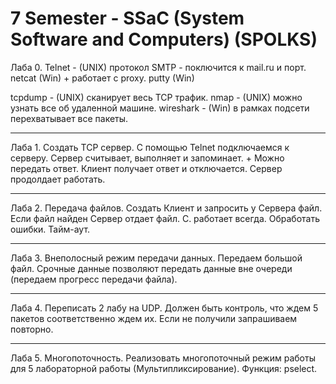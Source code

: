 7 Semester - SSaC (System Software and Computers) (SPOLKS)
==========================================================

Лаба 0. Telnet - (UNIX) протокол SMTP - поключится к mail.ru и порт. netcat (Win) + работает с proxy. putty (Win)

tcpdump - (UNIX) сканирует весь TCP трафик. nmap - (UNIX) можно узнать все об удаленной машине. wireshark - (Win) в рамках подсети перехватывает все пакеты.
_____________________________________________________________________________

Лаба 1. Создать TCP сервер. С помощью Telnet подключаемся к серверу. Сервер считывает, выполняет и запоминает. + Можно передать ответ. Клиент получает ответ и отключается. Сервер продолдает работать.
_____________________________________________________________________________

Лаба 2. Передача файлов. Создать Клиент и запросить у Сервера файл. Если файл найден Сервер отдает файл. С. работает всегда. Обработать ошибки. Тайм-аут.
_____________________________________________________________________________

Лаба 3. Внеполосный режим передачи данных. Передаем большой файл. Срочные данные позволяют передать данные вне очереди (передаем прогресс передачи файла).
_____________________________________________________________________________

Лаба 4. Переписать 2 лабу на UDP. Должен быть контроль, что ждем 5 пакетов соответственно ждем их. Если не получили запрашиваем повторно.
_____________________________________________________________________________

Лаба 5. Многопоточность. Реализовать многопоточный режим работы для 5 лабораторной работы (Мультипликсирование). Функция: pselect.


